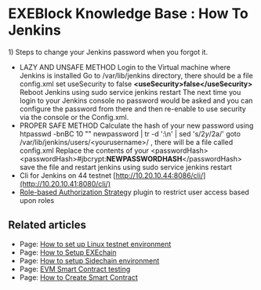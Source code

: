 # EXEBlock Knowledge Base : How To Jenkins

1\) Steps to change your Jenkins password when you forgot it.  
  


* LAZY AND UNSAFE METHOD                               Login to the Virtual machine where Jenkins is installed                               Go to /var/lib/jenkins directory, there should be a file config.xml                               set useSecurity to false  **&lt;useSecurity&gt;false&lt;/useSecurity&gt;**                               Reboot Jenkins using sudo service jenkins restart                               The next time you login to your Jenkins console no password would be asked and you can configure the password from there and then re-enable to use security via the console or the Config.xml.
* PROPER SAFE METHOD                               Calculate the hash of your new password using                                htpasswd -bnBC 10 "" newpassword \| tr -d ':\n' \| sed 's/$2y/$2a/'                               goto /var/lib/jenkins/users/&lt;yourusername&gt;/ , there will be a file called config.xml                               Replace the contents of your &lt;passwordHash&gt;                                &lt;passwordHash&gt;\#jbcrypt:**NEWPASSWORDHASH**&lt;/passwordHash&gt;                                save the file and restart jenkins using sudo service jenkins restart    
*  Cli  for Jenkins on 44 testnet [http://10.20.10.44:8086/cli/](http://10.20.10.41:8080/cli/)  
* [Role-based Authorization Strateg](https://plugins.jenkins.io/role-strategy)y plugin to restrict user access based upon roles

## Related articles <a id="HowToJenkins-Relatedarticles"></a>

*  Page: [How to set up Linux testnet environment](/wiki/spaces/EKB/pages/197460035/How+to+set+up+Linux+testnet+environment)
*  Page: [How to Setup EXEchain](/wiki/spaces/EKB/pages/197460257/How+to+Setup+EXEchain)
*  Page: [How to setup Sidechain environment](/wiki/spaces/EKB/pages/197460072/How+to+setup+Sidechain+environment)
*  Page: [EVM Smart Contract testing](/wiki/spaces/EKB/pages/197460007/EVM+Smart+Contract+testing)
*  Page: [How to Create Smart Contract](/wiki/spaces/EKB/pages/197460297/How+to+Create+Smart+Contract)

